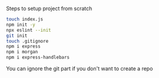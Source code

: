 Steps to setup project from scratch
```sh
touch index.js
npm init -y
npx eslint --init
git init
touch .gitignore
npm i express
npm i morgan
npm i express-handlebars
```
You can ignore the git part if you don't want to create a repo
